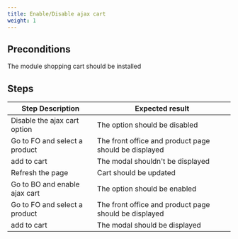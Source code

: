 ```yaml
---
title: Enable/Disable ajax cart
weight: 1
---
```


## Preconditions

The module shopping cart should be installed
## Steps
| Step Description | Expected result |
| ----- | ----- |
| Disable the ajax cart option | The option should be disabled |
| Go to FO and select a product | The front office and product page should be displayed |
| add to cart | The modal shouldn't be displayed |
| Refresh the page | Cart should be updated |
| Go to BO and enable ajax cart | The option should be enabled |
| Go to FO and select a product | The front office and product page should be displayed |
| add to cart | The modal should be displayed |
